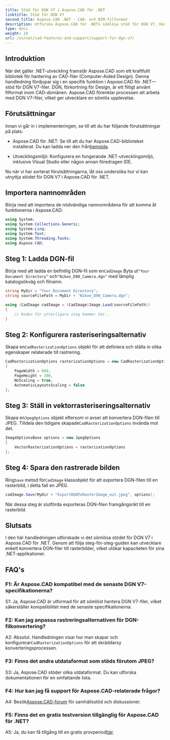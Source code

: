 ```yaml
---
title: Stöd för DGN V7 i Aspose.CAD för .NET
linktitle: Stöd för DGN V7
second_title: Aspose.CAD .NET - CAD- och BIM-filformat
description: Utforska Aspose.CAD för .NETs sömlösa stöd för DGN V7. Konvertera DGN-filer till rasterbilder utan ansträngning med steg-för-steg-vägledning.
type: docs
weight: 19
url: /sv/net/cad-features-and-support/support-for-dgn-v7/
---
```

## Introduktion

När det gäller .NET-utveckling framstår Aspose.CAD som ett kraftfullt bibliotek för hantering av CAD-filer (Computer-Aided Design). Denna handledning fördjupar sig i en specifik funktion i Aspose.CAD för .NET—stöd för DGN V7-filer. DGN, förkortning för Design, är ett flitigt använt filformat inom CAD-domänen. Aspose.CAD förenklar processen att arbeta med DGN V7-filer, vilket ger utvecklare en sömlös upplevelse.

## Förutsättningar

Innan vi går in i implementeringen, se till att du har följande förutsättningar på plats:

-  Aspose.CAD för .NET: Se till att du har Aspose.CAD-biblioteket installerat. Du kan ladda ner den från[hemsida](https://releases.aspose.com/cad/net/).

- Utvecklingsmiljö: Konfigurera en fungerande .NET-utvecklingsmiljö, inklusive Visual Studio eller någon annan föredragen IDE.

Nu när vi har sorterat förutsättningarna, låt oss undersöka hur vi kan utnyttja stödet för DGN V7 i Aspose.CAD för .NET.

## Importera namnområden

Börja med att importera de nödvändiga namnområdena för att komma åt funktionerna i Aspose.CAD:

```csharp
using System;
using System.Collections.Generic;
using System.Linq;
using System.Text;
using System.Threading.Tasks;
using Aspose.CAD;
```

## Steg 1: Ladda DGN-fil

 Börja med att ladda en befintlig DGN-fil som en`CadImage` Byta ut`"Your Document Directory"` och`"Nikon_D90_Camera.dgn"` med lämplig katalogsökväg och filnamn.

```csharp
string MyDir = "Your Document Directory";
string sourceFilePath = MyDir + "Nikon_D90_Camera.dgn";

using (CadImage cadImage = (CadImage)Image.Load(sourceFilePath))
{
    // Koden för ytterligare steg kommer här...
}
```

## Steg 2: Konfigurera rasteriseringsalternativ

 Skapa en`CadRasterizationOptions` objekt för att definiera och ställa in olika egenskaper relaterade till rastrering.

```csharp
CadRasterizationOptions rasterizationOptions = new CadRasterizationOptions
{
    PageWidth = 600,
    PageHeight = 300,
    NoScaling = true,
    AutomaticLayoutsScaling = false
};
```

## Steg 3: Ställ in vektorrasteriseringsalternativ

 Skapa en`JpegOptions` objekt eftersom vi avser att konvertera DGN-filen till JPEG. Tilldela den tidigare skapade`CadRasterizationOptions` invända mot det.

```csharp
ImageOptionsBase options = new JpegOptions
{
    VectorRasterizationOptions = rasterizationOptions
};
```

## Steg 4: Spara den rastrerade bilden

 Ring`Save` metod för`CadImage` klassobjekt för att exportera DGN-filen till en rasterbild, i detta fall en JPEG.

```csharp
cadImage.Save(MyDir + "ExportDGNToRasterImage_out.jpeg", options);
```

När dessa steg är slutförda exporteras DGN-filen framgångsrikt till en rasterbild.

## Slutsats

I den här handledningen utforskade vi det sömlösa stödet för DGN V7 i Aspose.CAD för .NET. Genom att följa steg-för-steg-guiden kan utvecklare enkelt konvertera DGN-filer till rasterbilder, vilket utökar kapaciteten för sina .NET-applikationer.

## FAQ's

### F1: Är Aspose.CAD kompatibel med de senaste DGN V7-specifikationerna?

S1: Ja, Aspose.CAD är utformad för att sömlöst hantera DGN V7-filer, vilket säkerställer kompatibilitet med de senaste specifikationerna.

### F2: Kan jag anpassa rastreringsalternativen för DGN-filkonvertering?

 A2: Absolut. Handledningen visar hur man skapar och konfigurerar`CadRasterizationOptions` för att skräddarsy konverteringsprocessen.

### F3: Finns det andra utdataformat som stöds förutom JPEG?

S3: Ja, Aspose.CAD stöder olika utdataformat. Du kan utforska dokumentationen för en omfattande lista.

### F4: Hur kan jag få support för Aspose.CAD-relaterade frågor?

 A4: Besök[Aspose.CAD-forum](https://forum.aspose.com/c/cad/19) för samhällsstöd och diskussioner.

### F5: Finns det en gratis testversion tillgänglig för Aspose.CAD för .NET?

 A5: Ja, du kan få tillgång till en gratis provperiod[här](https://releases.aspose.com/).